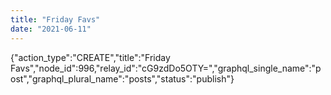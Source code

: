 ```yaml
---
title: "Friday Favs"
date: "2021-06-11"
---
```


{"action\_type":"CREATE","title":"Friday Favs","node\_id":996,"relay\_id":"cG9zdDo5OTY=","graphql\_single\_name":"post","graphql\_plural\_name":"posts","status":"publish"}
